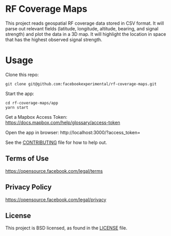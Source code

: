 # RF Coverage Maps

This project reads geospatial RF coverage data stored in CSV format. It will parse out relevant fields (latitude, longitude, altitude, bearing, and signal strength) and plot the data in a 3D map. It will highlight the location in space that has the highest observed signal strength.

# Usage
Clone this repo:
```
git clone git@github.com:facebookexperimental/rf-coverage-maps.git
```

Start the app:
```
cd rf-coverage-maps/app
yarn start
```

Get a Mapbox Access Token:
https://docs.mapbox.com/help/glossary/access-token

Open the app in browser:
http://localhost:3000/?access_token=<mapbox access token>

See the [CONTRIBUTING](CONTRIBUTING.md) file for how to help out.

## Terms of Use
https://opensource.facebook.com/legal/terms

## Privacy Policy
https://opensource.facebook.com/legal/privacy

## License
This project is BSD licensed, as found in the [LICENSE](LICENSE) file.
